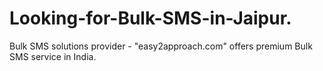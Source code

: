 Looking-for-Bulk-SMS-in-Jaipur.
===============================

Bulk SMS solutions provider - "easy2approach.com" offers premium Bulk SMS service in India. 
